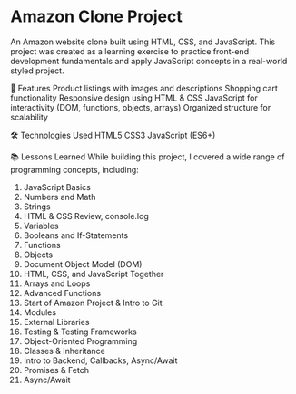 # Amazon Clone Project
An Amazon website clone built using HTML, CSS, and JavaScript.
This project was created as a learning exercise to practice front-end development fundamentals and apply JavaScript concepts in a real-world styled project.

🚀 Features
Product listings with images and descriptions
Shopping cart functionality
Responsive design using HTML & CSS
JavaScript for interactivity (DOM, functions, objects, arrays)
Organized structure for scalability

🛠️ Technologies Used
HTML5
CSS3
JavaScript (ES6+)

📚 Lessons Learned
While building this project, I covered a wide range of programming concepts, including:
1. JavaScript Basics
2. Numbers and Math
3. Strings
4. HTML & CSS Review, console.log
5. Variables
6. Booleans and If-Statements
7. Functions
8. Objects
9. Document Object Model (DOM)
10. HTML, CSS, and JavaScript Together
11. Arrays and Loops
12. Advanced Functions
13. Start of Amazon Project & Intro to Git
14. Modules
15. External Libraries
16. Testing & Testing Frameworks
17. Object-Oriented Programming
18. Classes & Inheritance
19. Intro to Backend, Callbacks, Async/Await
20. Promises & Fetch
21. Async/Await
